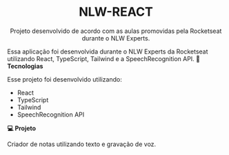<h1 align="center"> NLW-REACT </h1>

<p align="center">
Projeto desenvolvido de acordo com as aulas promovidas pela Rocketseat durante o NLW Experts. <br/>

Essa aplicação foi desenvolvida durante o NLW Experts da Rocketseat utilizando React, TypeScript, Tailwind e a SpeechRecognition API.
<b>🚀 Tecnologias</b>

Esse projeto foi desenvolvido utilizando:

- React
- TypeScript
- Tailwind
- SpeechRecognition API

<b>💻 Projeto</b>

Criador de notas utilizando texto e gravação de voz.
